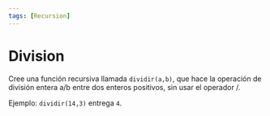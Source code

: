 ```yaml
---
tags: [Recursion]
---
```


# Division

Cree una función recursiva llamada `dividir(a,b)`, que hace la operación de división entera a/b
entre dos enteros positivos, sin usar el operador /. 

Ejemplo: `dividir(14,3)` entrega `4`.

